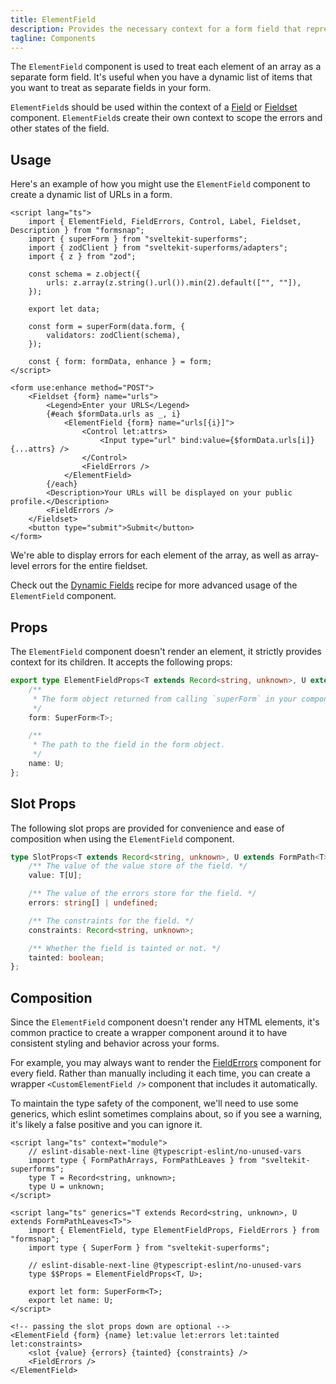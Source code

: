 ```yaml
---
title: ElementField
description: Provides the necessary context for a form field that represents a single element in an array.
tagline: Components
---
```


The `ElementField` component is used to treat each element of an array as a separate form field. It's useful when you have a dynamic list of items that you want to treat as separate fields in your form.

`ElementField`s should be used within the context of a [Field](/docs/components/field) or [Fieldset](/docs/components/fieldset) component. `ElementField`s create their own context to scope the errors and other states of the field.

## Usage

Here's an example of how you might use the `ElementField` component to create a dynamic list of URLs in a form.

```svelte
<script lang="ts">
	import { ElementField, FieldErrors, Control, Label, Fieldset, Description } from "formsnap";
	import { superForm } from "sveltekit-superforms";
	import { zodClient } from "sveltekit-superforms/adapters";
	import { z } from "zod";

	const schema = z.object({
		urls: z.array(z.string().url()).min(2).default(["", ""]),
	});

	export let data;

	const form = superForm(data.form, {
		validators: zodClient(schema),
	});

	const { form: formData, enhance } = form;
</script>

<form use:enhance method="POST">
	<Fieldset {form} name="urls">
		<Legend>Enter your URLS</Legend>
		{#each $formData.urls as _, i}
			<ElementField {form} name="urls[{i}]">
				<Control let:attrs>
					<Input type="url" bind:value={$formData.urls[i]} {...attrs} />
				</Control>
				<FieldErrors />
			</ElementField>
		{/each}
		<Description>Your URLs will be displayed on your public profile.</Description>
		<FieldErrors />
	</Fieldset>
	<button type="submit">Submit</button>
</form>
```

We're able to display errors for each element of the array, as well as array-level errors for the entire fieldset.

Check out the [Dynamic Fields](/docs/recipes/dynamic-fields) recipe for more advanced usage of the `ElementField` component.

## Props

The `ElementField` component doesn't render an element, it strictly provides context for its children. It accepts the following props:

```ts
export type ElementFieldProps<T extends Record<string, unknown>, U extends FormPathLeaves<T>> = {
	/**
	 * The form object returned from calling `superForm` in your component.
	 */
	form: SuperForm<T>;

	/**
	 * The path to the field in the form object.
	 */
	name: U;
};
```

## Slot Props

The following slot props are provided for convenience and ease of composition when using the `ElementField` component.

```ts
type SlotProps<T extends Record<string, unknown>, U extends FormPath<T>> = {
	/** The value of the value store of the field. */
	value: T[U];

	/** The value of the errors store for the field. */
	errors: string[] | undefined;

	/** The constraints for the field. */
	constraints: Record<string, unknown>;

	/** Whether the field is tainted or not. */
	tainted: boolean;
};
```

## Composition

Since the `ElementField` component doesn't render any HTML elements, it's common practice to create a wrapper component around it to have consistent styling and behavior across your forms.

For example, you may always want to render the [FieldErrors](/docs/components/field-errors) component for every field. Rather than manually including it each time, you can create a wrapper `<CustomElementField />` component that includes it automatically.

To maintain the type safety of the component, we'll need to use some generics, which eslint sometimes complains about, so if you see a warning, it's likely a false positive and you can ignore it.

```svelte title="CustomElementField.svelte"
<script lang="ts" context="module">
	// eslint-disable-next-line @typescript-eslint/no-unused-vars
	import type { FormPathArrays, FormPathLeaves } from "sveltekit-superforms";
	type T = Record<string, unknown>;
	type U = unknown;
</script>

<script lang="ts" generics="T extends Record<string, unknown>, U extends FormPathLeaves<T>">
	import { ElementField, type ElementFieldProps, FieldErrors } from "formsnap";
	import type { SuperForm } from "sveltekit-superforms";

	// eslint-disable-next-line @typescript-eslint/no-unused-vars
	type $$Props = ElementFieldProps<T, U>;

	export let form: SuperForm<T>;
	export let name: U;
</script>

<!-- passing the slot props down are optional -->
<ElementField {form} {name} let:value let:errors let:tainted let:constraints>
	<slot {value} {errors} {tainted} {constraints} />
	<FieldErrors />
</ElementField>
```
